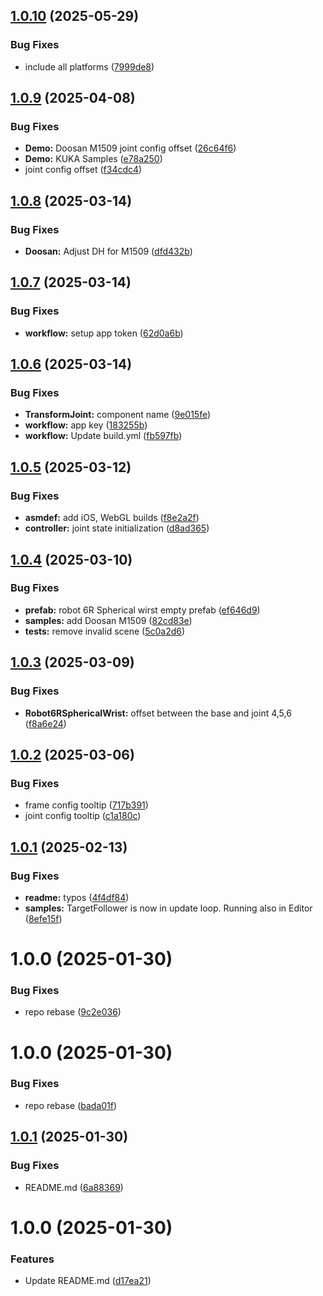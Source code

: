 ## [1.0.10](https://github.com/Preliy/Flange/compare/v1.0.9...v1.0.10) (2025-05-29)


### Bug Fixes

* include all platforms ([7999de8](https://github.com/Preliy/Flange/commit/7999de8aa5d9a4708a8a250f18b1465b407550ee))

## [1.0.9](https://github.com/Preliy/Flange/compare/v1.0.8...v1.0.9) (2025-04-08)


### Bug Fixes

* **Demo:** Doosan M1509 joint config offset ([26c64f6](https://github.com/Preliy/Flange/commit/26c64f637389117f1e2c1a97a230677b439943ae))
* **Demo:** KUKA Samples ([e78a250](https://github.com/Preliy/Flange/commit/e78a250b6e0060d48c8a08553794f0f1c968eda0))
* joint config offset ([f34cdc4](https://github.com/Preliy/Flange/commit/f34cdc41578d6b38a03e442c7c1f58ef45daadd4))

## [1.0.8](https://github.com/Preliy/Flange/compare/v1.0.7...v1.0.8) (2025-03-14)


### Bug Fixes

* **Doosan:** Adjust DH for M1509 ([dfd432b](https://github.com/Preliy/Flange/commit/dfd432bf043af50a631405871584e786bef986e2))

## [1.0.7](https://github.com/Preliy/Flange/compare/v1.0.6...v1.0.7) (2025-03-14)


### Bug Fixes

* **workflow:** setup app token ([62d0a6b](https://github.com/Preliy/Flange/commit/62d0a6bf27f9dbfe0870bde6b8e700cd7a514e2e))

## [1.0.6](https://github.com/Preliy/Flange/compare/v1.0.5...v1.0.6) (2025-03-14)


### Bug Fixes

* **TransformJoint:** component name ([9e015fe](https://github.com/Preliy/Flange/commit/9e015fecd303c36cefba995469e6de879c22cddf))
* **workflow:** app key ([183255b](https://github.com/Preliy/Flange/commit/183255b17e245b2823baa81f09326b8a50954c56))
* **workflow:** Update build.yml ([fb597fb](https://github.com/Preliy/Flange/commit/fb597fb085b3e59b6e4a040c121140f51514bf00))

## [1.0.5](https://github.com/Preliy/Flange/compare/v1.0.4...v1.0.5) (2025-03-12)


### Bug Fixes

* **asmdef:** add iOS, WebGL builds ([f8e2a2f](https://github.com/Preliy/Flange/commit/f8e2a2f31b7dc3fd89404f6fded3644cdf09e50c))
* **controller:** joint state initialization ([d8ad365](https://github.com/Preliy/Flange/commit/d8ad36567d8abebe59e03ce450b41f577618cf4b))

## [1.0.4](https://github.com/Preliy/Flange/compare/v1.0.3...v1.0.4) (2025-03-10)


### Bug Fixes

* **prefab:** robot 6R Spherical wirst empty prefab ([ef646d9](https://github.com/Preliy/Flange/commit/ef646d96310895d91aaf185dcce6abf6c9b2c7d7))
* **samples:** add Doosan M1509 ([82cd83e](https://github.com/Preliy/Flange/commit/82cd83e202ddf60a84ee7c9b02c503bb22cf15bf))
* **tests:** remove invalid scene ([5c0a2d6](https://github.com/Preliy/Flange/commit/5c0a2d622e20c10419d9f697492599ae66e98769))

## [1.0.3](https://github.com/Preliy/Flange/compare/v1.0.2...v1.0.3) (2025-03-09)


### Bug Fixes

* **Robot6RSphericalWrist:** offset between the base and joint 4,5,6 ([f8a6e24](https://github.com/Preliy/Flange/commit/f8a6e2450bb070292d4dd0a779fcfc9bb8bb68f6))

## [1.0.2](https://github.com/Preliy/Flange/compare/v1.0.1...v1.0.2) (2025-03-06)


### Bug Fixes

* frame config tooltip ([717b391](https://github.com/Preliy/Flange/commit/717b391706bd2299c926402588bb893ad130db00))
* joint config tooltip ([c1a180c](https://github.com/Preliy/Flange/commit/c1a180c0a91f56e78489eeda088fde4106413ef8))

## [1.0.1](https://github.com/Preliy/Flange/compare/v1.0.0...v1.0.1) (2025-02-13)


### Bug Fixes

* **readme:** typos ([4f4df84](https://github.com/Preliy/Flange/commit/4f4df84ada38293e232f08af2cd548732c487ed4))
* **samples:** TargetFollower is now in update loop. Running also in Editor ([8efe15f](https://github.com/Preliy/Flange/commit/8efe15fc5399de88be5d3dc8e6b26a2c52aa0ebe))

# 1.0.0 (2025-01-30)


### Bug Fixes

* repo rebase ([9c2e036](https://github.com/Preliy/Flange/commit/9c2e0363534c84ab87f7663724faffd180a6822c))

# 1.0.0 (2025-01-30)


### Bug Fixes

* repo rebase ([bada01f](https://github.com/Preliy/Flange/commit/bada01fc548f7f2bc930c418b2ac963496d265d2))

## [1.0.1](https://github.com/Preliy/Flange/compare/v1.0.0...v1.0.1) (2025-01-30)


### Bug Fixes

* README.md ([6a88369](https://github.com/Preliy/Flange/commit/6a883697a02a2e200577c4f8656f8b982e3f7c63))

# 1.0.0 (2025-01-30)


### Features

* Update README.md ([d17ea21](https://github.com/Preliy/Flange/commit/d17ea211e314ccaaa7173638c148453be51c0602))
